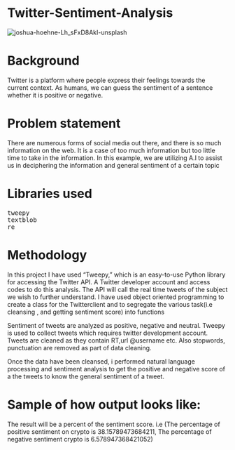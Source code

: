 # Twitter-Sentiment-Analysis

![joshua-hoehne-Lh_sFxD8AkI-unsplash](https://user-images.githubusercontent.com/77420780/126051543-c027459a-55af-4dc1-8582-bbd8717203ba.jpg)

# Background
Twitter is a platform where people express their feelings towards the current context. As humans, we can guess the sentiment of a sentence whether it is positive or negative.  


# Problem statement
There are numerous forms of social media out there, and there is so much information on the web. It is a case of too much information but too little time to take in the information. In this example, we are utilizing A.I to assist us in deciphering the information and general sentiment of a certain topic


# Libraries used
<pre>
tweepy
textblob
re
</pre>

# Methodology
In this project I have used “Tweepy,” which is an easy-to-use Python library for accessing the Twitter API. A Twitter developer account and access codes to do this analysis. The API will call the real time tweets of the subject we wish to further understand. I have used object oriented programming to create a class for the Twitterclient and to segregate the various task(i.e cleansing , and getting sentiment score) into functions

Sentiment of tweets are analyzed as positive, negative and neutral. Tweepy is used to collect tweets which requires twitter development account. Tweets are cleaned as they contain RT,url @username etc. Also stopwords, punctuation are removed as part of data cleaning.

Once the data have been cleansed, i performed natural language processing and sentiment analysis to get the positive and negative score of a the tweets to know the general sentiment of a tweet.

# Sample of how output looks like:
The result will be a percent of the sentiment score. i.e (The percentage of positive sentiment on crypto is 38.15789473684211,
The percentage of negative sentiment crypto is 6.578947368421052)
